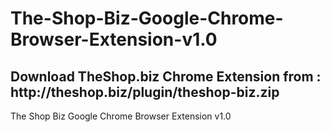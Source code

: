 # The-Shop-Biz-Google-Chrome-Browser-Extension-v1.0
<h2>Download TheShop.biz Chrome Extension from : http://theshop.biz/plugin/theshop-biz.zip</h2>
The Shop Biz Google Chrome Browser Extension v1.0
